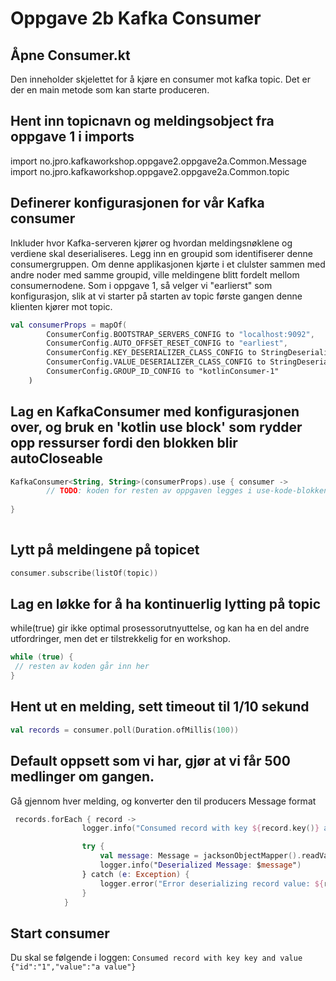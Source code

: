# Oppgave 2b Kafka Consumer

## Åpne Consumer.kt
Den inneholder skjelettet for å kjøre en consumer mot kafka topic.
Det er der en main metode som kan starte produceren. 

## Hent inn topicnavn og meldingsobject fra oppgave 1 i imports
import no.jpro.kafkaworkshop.oppgave2.oppgave2a.Common.Message
import no.jpro.kafkaworkshop.oppgave2.oppgave2a.Common.topic

## Definerer konfigurasjonen for vår Kafka consumer
Inkluder hvor Kafka-serveren kjører og hvordan meldingsnøklene og verdiene skal deserialiseres.
Legg inn en groupid som identifiserer denne consumergruppen. Om denne applikasjonen kjørte i et clulster sammen med andre noder med samme groupid, ville meldingene blitt fordelt mellom consumernodene.
Som i oppgave 1, så velger vi "earlierst" som konfigurasjon, slik at vi starter på starten av topic første gangen denne klienten kjører mot topic.
```kotlin
val consumerProps = mapOf(
        ConsumerConfig.BOOTSTRAP_SERVERS_CONFIG to "localhost:9092",
        ConsumerConfig.AUTO_OFFSET_RESET_CONFIG to "earliest",
        ConsumerConfig.KEY_DESERIALIZER_CLASS_CONFIG to StringDeserializer::class.java.name,
        ConsumerConfig.VALUE_DESERIALIZER_CLASS_CONFIG to StringDeserializer::class.java.name, // Note: Changed this from StringSerializer to StringDeserializer
        ConsumerConfig.GROUP_ID_CONFIG to "kotlinConsumer-1"
    )
```

## Lag en KafkaConsumer med konfigurasjonen over, og bruk en 'kotlin use block' som rydder opp ressurser fordi den blokken blir autoCloseable
```kotlin
KafkaConsumer<String, String>(consumerProps).use { consumer -> 
        // TODO: koden for resten av oppgaven legges i use-kode-blokken, for å sikre at den er autocloseable
        
}
        
```

## Lytt på meldingene på topicet
```kotlin
consumer.subscribe(listOf(topic))
```

## Lag en løkke for å ha kontinuerlig lytting på topic
while(true) gir ikke optimal prosessorutnyuttelse, og kan ha en del andre utfordringer, men det er tilstrekkelig for en workshop.
```kotlin
while (true) {
 // resten av koden går inn her
}
```

## Hent ut en melding, sett timeout til 1/10 sekund
```kotlin
val records = consumer.poll(Duration.ofMillis(100))
```

## Default oppsett som vi har, gjør at vi får 500 medlinger om gangen.
Gå gjennom hver melding, og konverter den til producers Message format
```kotlin
 records.forEach { record ->
                logger.info("Consumed record with key ${record.key()} and value ${record.value()}")

                try {
                    val message: Message = jacksonObjectMapper().readValue(record.value(), Message::class.java)
                    logger.info("Deserialized Message: $message")
                } catch (e: Exception) {
                    logger.error("Error deserializing record value: ${record.value()}", e)
                }
            }
```

## Start consumer
Du skal se følgende i loggen:
```Consumed record with key key and value {"id":"1","value":"a value"}```
    

